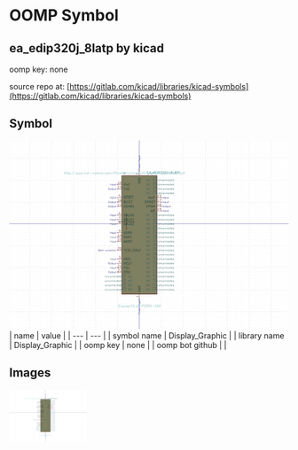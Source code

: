 # OOMP Symbol  
## ea_edip320j_8latp  by kicad  
  
oomp key: none  
  
source repo at: [https://gitlab.com/kicad/libraries/kicad-symbols](https://gitlab.com/kicad/libraries/kicad-symbols)  
## Symbol  
  
[![working.png](working_600.png)](working.png)  
| name | value | 
| --- | --- | 
| symbol name | Display_Graphic | 
| library name | Display_Graphic | 
| oomp key | none | 
| oomp bot github |  | 
## Images  
  
[![working.png](working_140.png)](working.png)  
